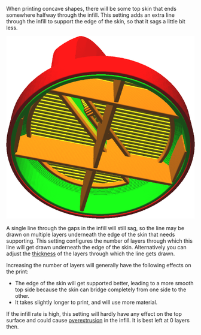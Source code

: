 When printing concave shapes, there will be some top skin that ends somewhere halfway through the infill. This setting adds an extra line through the infill to support the edge of the skin, so that it sags a little bit less.

![A perimeter is drawn through the infill under the edge of the skin](../images/skin_edge_support_thickness.png)

A single line through the gaps in the infill will still sag, so the line may be drawn on multiple layers underneath the edge of the skin that needs supporting. This setting configures the number of layers through which this line will get drawn underneath the edge of the skin. Alternatively you can adjust the [thickness](skin_edge_support_thickness.md) of the layers through which the line gets drawn.

Increasing the number of layers will generally have the following effects on the print:
* The edge of the skin will get supported better, leading to a more smooth top side because the skin can bridge completely from one side to the other.
* It takes slightly longer to print, and will use more material.

If the infill rate is high, this setting will hardly have any effect on the top surface and could cause [overextrusion](../troubleshooting/overextrusion.md) in the infill. It is best left at 0 layers then.